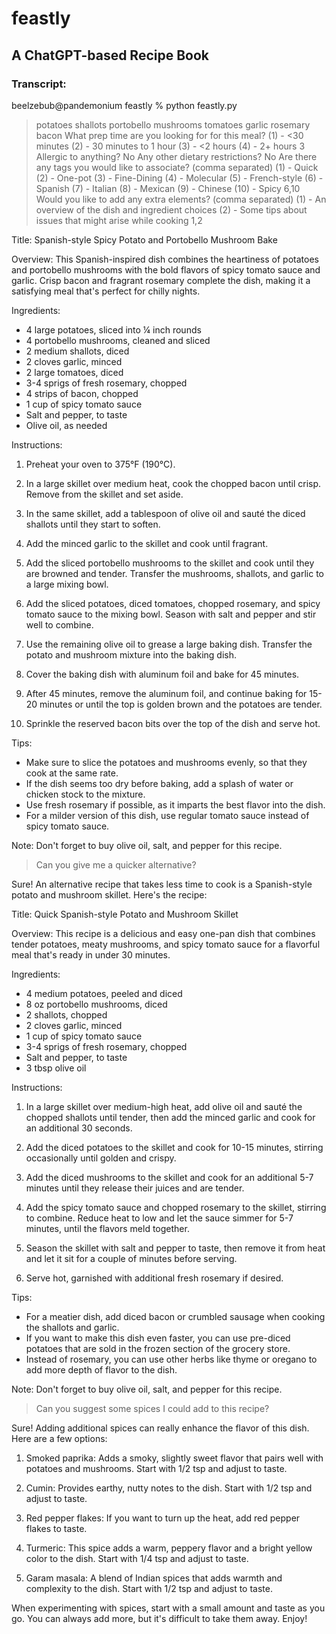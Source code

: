 # feastly
## A ChatGPT-based Recipe Book

### Transcript:

beelzebub@pandemonium feastly % python feastly.py
> potatoes shallots portobello mushrooms tomatoes garlic rosemary bacon
What prep time are you looking for for this meal?
(1) - <30 minutes
(2) - 30 minutes to 1 hour
(3) - <2 hours
(4) - 2+ hours
> 3
Allergic to anything?
> No
Any other dietary restrictions?
> No
Are there any tags you would like to associate? (comma separated)
(1) - Quick
(2) - One-pot
(3) - Fine-Dining
(4) - Molecular
(5) - French-style
(6) - Spanish
(7) - Italian
(8) - Mexican
(9) - Chinese
(10) - Spicy
> 6,10
Would you like to add any extra elements? (comma separated)
(1) - An overview of the dish and ingredient choices
(2) - Some tips about issues that might arise while cooking
> 1,2

Title: Spanish-style Spicy Potato and Portobello Mushroom Bake

Overview: This Spanish-inspired dish combines the heartiness of potatoes and portobello mushrooms with the bold flavors of spicy tomato sauce and garlic. Crisp bacon and fragrant rosemary complete the dish, making it a satisfying meal that's perfect for chilly nights.

Ingredients:
- 4 large potatoes, sliced into ¼ inch rounds
- 4 portobello mushrooms, cleaned and sliced
- 2 medium shallots, diced
- 2 cloves garlic, minced
- 2 large tomatoes, diced
- 3-4 sprigs of fresh rosemary, chopped
- 4 strips of bacon, chopped
- 1 cup of spicy tomato sauce
- Salt and pepper, to taste
- Olive oil, as needed

Instructions:

1. Preheat your oven to 375°F (190°C).

2. In a large skillet over medium heat, cook the chopped bacon until crisp. Remove from the skillet and set aside.

3. In the same skillet, add a tablespoon of olive oil and sauté the diced shallots until they start to soften.

4. Add the minced garlic to the skillet and cook until fragrant.

5. Add the sliced portobello mushrooms to the skillet and cook until they are browned and tender. Transfer the mushrooms, shallots, and garlic to a large mixing bowl.

6. Add the sliced potatoes, diced tomatoes, chopped rosemary, and spicy tomato sauce to the mixing bowl. Season with salt and pepper and stir well to combine.

7. Use the remaining olive oil to grease a large baking dish. Transfer the potato and mushroom mixture into the baking dish.

8. Cover the baking dish with aluminum foil and bake for 45 minutes.

9. After 45 minutes, remove the aluminum foil, and continue baking for 15-20 minutes or until the top is golden brown and the potatoes are tender.

10. Sprinkle the reserved bacon bits over the top of the dish and serve hot.

Tips:
- Make sure to slice the potatoes and mushrooms evenly, so that they cook at the same rate.
- If the dish seems too dry before baking, add a splash of water or chicken stock to the mixture.
- Use fresh rosemary if possible, as it imparts the best flavor into the dish.
- For a milder version of this dish, use regular tomato sauce instead of spicy tomato sauce.

Note: Don't forget to buy olive oil, salt, and pepper for this recipe.

> Can you give me a quicker alternative?

Sure! An alternative recipe that takes less time to cook is a Spanish-style potato and mushroom skillet. Here's the recipe:

Title: Quick Spanish-style Potato and Mushroom Skillet

Overview: This recipe is a delicious and easy one-pan dish that combines tender potatoes, meaty mushrooms, and spicy tomato sauce for a flavorful meal that's ready in under 30 minutes.

Ingredients:
- 4 medium potatoes, peeled and diced
- 8 oz portobello mushrooms, diced
- 2 shallots, chopped
- 2 cloves garlic, minced
- 1 cup of spicy tomato sauce
- 3-4 sprigs of fresh rosemary, chopped
- Salt and pepper, to taste
- 3 tbsp olive oil

Instructions:

1. In a large skillet over medium-high heat, add olive oil and sauté the chopped shallots until tender, then add the minced garlic and cook for an additional 30 seconds.

2. Add the diced potatoes to the skillet and cook for 10-15 minutes, stirring occasionally until golden and crispy.

3. Add the diced mushrooms to the skillet and cook for an additional 5-7 minutes until they release their juices and are tender.

4. Add the spicy tomato sauce and chopped rosemary to the skillet, stirring to combine. Reduce heat to low and let the sauce simmer for 5-7 minutes, until the flavors meld together.

5. Season the skillet with salt and pepper to taste, then remove it from heat and let it sit for a couple of minutes before serving.

6. Serve hot, garnished with additional fresh rosemary if desired.

Tips:
- For a meatier dish, add diced bacon or crumbled sausage when cooking the shallots and garlic.
- If you want to make this dish even faster, you can use pre-diced potatoes that are sold in the frozen section of the grocery store.
- Instead of rosemary, you can use other herbs like thyme or oregano to add more depth of flavor to the dish.

Note: Don't forget to buy olive oil, salt, and pepper for this recipe.

> Can you suggest some spices I could add to this recipe?

Sure! Adding additional spices can really enhance the flavor of this dish. Here are a few options:

1. Smoked paprika: Adds a smoky, slightly sweet flavor that pairs well with potatoes and mushrooms. Start with 1/2 tsp and adjust to taste.

2. Cumin: Provides earthy, nutty notes to the dish. Start with 1/2 tsp and adjust to taste.

3. Red pepper flakes: If you want to turn up the heat, add red pepper flakes to taste.

4. Turmeric: This spice adds a warm, peppery flavor and a bright yellow color to the dish. Start with 1/4 tsp and adjust to taste.

5. Garam masala: A blend of Indian spices that adds warmth and complexity to the dish. Start with 1/2 tsp and adjust to taste.

When experimenting with spices, start with a small amount and taste as you go. You can always add more, but it's difficult to take them away. Enjoy!
